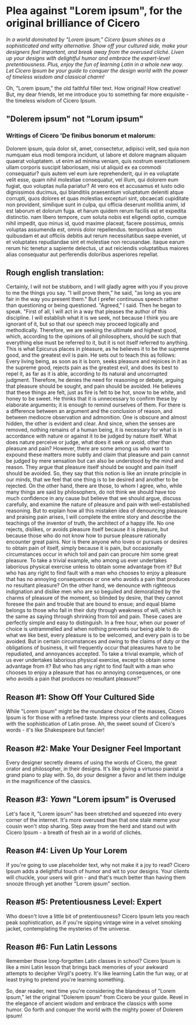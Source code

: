   # Plea against "Lorem ipsum", for the original brilliance of Cicero  

*In a world dominated by "Lorem ipsum," Cicero Ipsum shines as a sophisticated and witty alternative. Show off your cultured side, make your designers feel important, and break away from the overused cliché. Liven up your designs with delightful humor and embrace the expert-level pretentiousness. Plus, enjoy the fun of learning Latin in a whole new way. Let Cicero Ipsum be your guide to conquer the design world with the power of timeless wisdom and classical charm!*


Oh, "Lorem ipsum," the old faithful filler text. How original! How creative! But, my dear friends, let me introduce you to something far more exquisite - the timeless wisdom of Cicero Ipsum.

## "Dolerem ipsum" not "Lorum ipsum" 
### Writings of Cicero 'De finibus bonorum et malorum:  

Dolorem ipsum, quia dolor sit, amet, consectetur, adipisci velit, sed quia non numquam eius modi tempora incidunt, ut labore et dolore magnam aliquam quaerat voluptatem. ut enim ad minima veniam, quis nostrum exercitationem ullam corporis suscipit laboriosam, nisi ut aliquid ex ea commodi consequatur? quis autem vel eum iure reprehenderit, qui in ea voluptate velit esse, quam nihil molestiae consequatur, vel illum, qui dolorem eum fugiat, quo voluptas nulla pariatur? At vero eos et accusamus et iusto odio dignissimos ducimus, qui blanditiis praesentium voluptatum deleniti atque corrupti, quos dolores et quas molestias excepturi sint, obcaecati cupiditate non provident, similique sunt in culpa, qui officia deserunt mollitia animi, id est laborum et dolorum fuga. et harum quidem rerum facilis est et expedita distinctio. nam libero tempore, cum soluta nobis est eligendi optio, cumque nihil impedit, quo minus id, quod maxime placeat, facere possimus, omnis voluptas assumenda est, omnis dolor repellendus. temporibus autem quibusdam et aut officiis debitis aut rerum necessitatibus saepe eveniet, ut et voluptates repudiandae sint et molestiae non recusandae. itaque earum rerum hic tenetur a sapiente delectus, ut aut reiciendis voluptatibus maiores alias consequatur aut perferendis doloribus asperiores repellat. 

## Rough english translation:

Certainly, I will not be stubborn, and I will gladly agree with you if you prove to me the things you say. "I will prove them," he said, "as long as you are fair in the way you present them." But I prefer continuous speech rather than questioning or being questioned. "Agreed," I said. Then he began to speak.
"First of all, I will act in a way that pleases the author of this discipline. I will establish what it is we seek, not because I think you are ignorant of it, but so that our speech may proceed logically and methodically. Therefore, we are seeking the ultimate and highest good, which, according to the opinions of all philosophers, should be such that everything else must be referred to it, but it is not itself referred to anything. This is what Epicurus places in pleasure, as he believes it to be the supreme good, and the greatest evil is pain. He sets out to teach this as follows:
Every living being, as soon as it is born, seeks pleasure and rejoices in it as the supreme good, rejects pain as the greatest evil, and does its best to repel it, as far as it is able, according to its natural and uncorrupted judgment. Therefore, he denies the need for reasoning or debate, arguing that pleasure should be sought, and pain should be avoided. He believes that these things are felt, just as fire is felt to be hot, snow to be white, and honey to be sweet. He thinks that it is unnecessary to confirm these by elaborate arguments; it is enough to remind ourselves of them. For there is a difference between an argument and the conclusion of reason, and between mediocre observation and admonition. One is obscure and almost hidden, the other is evident and clear. And since, when the senses are removed, nothing remains of a human being, it is necessary for what is in accordance with nature or against it to be judged by nature itself. What does nature perceive or judge, what does it seek or avoid, other than pleasure and pain?
However, there are some among us who want to expound these matters more subtly and claim that pleasure and pain cannot be judged by mere sensation but can also be understood by the mind and reason. They argue that pleasure itself should be sought and pain itself should be avoided. So, they say that this notion is like an innate principle in our minds, that we feel that one thing is to be desired and another to be rejected. On the other hand, there are those, to whom I agree, who, while many things are said by philosophers, do not think we should have too much confidence in any cause but believe that we should argue, discuss carefully, and examine the nature of pleasure and pain with well-established reasoning.
But to explain how all this mistaken idea of denouncing pleasure and praising pain arises, I will complete the entire story and describe the teachings of the inventor of truth, the architect of a happy life. No one rejects, dislikes, or avoids pleasure itself because it is pleasure, but because those who do not know how to pursue pleasure rationally encounter great pains. Nor is there anyone who loves or pursues or desires to obtain pain of itself, simply because it is pain, but occasionally circumstances occur in which toil and pain can procure him some great pleasure. To take a trivial example, who among us ever undertakes laborious physical exercise unless to obtain some advantage from it? But who has any right to find fault with a man who chooses to enjoy a pleasure that has no annoying consequences or one who avoids a pain that produces no resultant pleasure?
On the other hand, we denounce with righteous indignation and dislike men who are so beguiled and demoralized by the charms of pleasure of the moment, so blinded by desire, that they cannot foresee the pain and trouble that are bound to ensue; and equal blame belongs to those who fail in their duty through weakness of will, which is the same as saying through shrinking from toil and pain. These cases are perfectly simple and easy to distinguish. In a free hour, when our power of choice is untrammelled and when nothing prevents our being able to do what we like best, every pleasure is to be welcomed, and every pain is to be avoided. But in certain circumstances and owing to the claims of duty or the obligations of business, it will frequently occur that pleasures have to be repudiated, and annoyances accepted. To take a trivial example, which of us ever undertakes laborious physical exercise, except to obtain some advantage from it? But who has any right to find fault with a man who chooses to enjoy a pleasure that has no annoying consequences, or one who avoids a pain that produces no resultant pleasure?"

## Reason #1: Show Off Your Cultured Side

While "Lorem ipsum" might be the mundane choice of the masses, Cicero Ipsum is for those with a refined taste. Impress your clients and colleagues with the sophistication of Latin prose. Ah, the sweet sound of Cicero's words - it's like Shakespeare but fancier!

## Reason #2: Make Your Designer Feel Important

Every designer secretly dreams of using the words of Cicero, the great orator and philosopher, in their designs. It's like giving a virtuoso pianist a grand piano to play with. So, do your designer a favor and let them indulge in the magnificence of the classics.

## Reason #3: *Yawn* "Lorem ipsum" is Overused

Let's face it, "Lorem ipsum" has been stretched and squeezed into every corner of the internet. It's more overused than that one stale meme your cousin won't stop sharing. Step away from the herd and stand out with Cicero Ipsum - a breath of fresh air in a world of clichés.

## Reason #4: Liven Up Your Lorem

If you're going to use placeholder text, why not make it a joy to read? Cicero Ipsum adds a delightful touch of humor and wit to your designs. Your clients will chuckle, your users will grin - and that's much better than having them snooze through yet another "Lorem ipsum" section.

## Reason #5: Pretentiousness Level: Expert

Who doesn't love a little bit of pretentiousness? Cicero Ipsum lets you reach peak sophistication, as if you're sipping vintage wine in a velvet smoking jacket, contemplating the mysteries of the universe.

## Reason #6: Fun Latin Lessons

Remember those long-forgotten Latin classes in school? Cicero Ipsum is like a mini Latin lesson that brings back memories of your awkward attempts to decipher Virgil's poetry. It's like learning Latin the fun way, or at least trying to pretend you're learning something.

So, dear reader, next time you're considering the blandness of "Lorem ipsum," let the original "Dolerem ipsum" from Cicero be your guide. Revel in the elegance of ancient wisdom and embrace the classics with some humor. Go forth and conquer the world with the mighty power of Dolerem ipsum!




 
